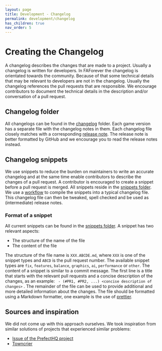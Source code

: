 ```yaml
---
layout: page
title: Development - Changelog
permalink: development/changelog
has_children: true
nav_order: 5
---
```


# Creating the Changelog

A changelog describes the changes that are made to a project. Usually a changelog is written for developers. In FAForever the changelog is orientated towards the community. Because of that some technical details that may be relevant to developers are not in the changelog. Usually the changelog references the pull requests that are responsible. We encourage contributors to document the technical details in the description and/or conversation of a pull request.

## Changelog folder

All changelogs can be found in the [changelog](../changelog/) folder. Each game version has a separate file with the changelog notes in them. Each changelog file closely matches with a corresponding [release note](https://github.com/FAForever/fa/releases). The release note is better formatted by GitHub and we encourage you to read the release notes instead.

## Changelog snippets

We use snippets to reduce the burden on maintainers to write an accurate changelog and at the same time enable contributors to describe the changes of a pull request. A contributor is encouraged to create a snippet before a pull request is merged. All snippets reside in the [snippets folder](../changelog/snippets/). We use a [workflow](./workflows/changelog.yaml) to compile the snippets into a typical changelog file. This changelog file can then be tweaked, spell checked and be used as (intermediate) release notes.

### Format of a snippet

All current snippets can be found in the [snippets folder](../changelog/snippets/). A snippet has two relevant aspects:

- The structure of the name of the file
- The content of the file

The structure of the file name is `XXX.ABCDE.md`, where `XXX` is one of the snippet types and `ABCD` is the pull request number. The available snippet types are `fix`, `features`, `balance`, `graphics`, `ai`, `performance` or `other`. The content of a snippet is similar to a commit message. The first line is a title that starts with the relevant pull requests and a concise description of the changes, as an example: ` - (#PR1, #PR2, ...) <concise description of changes>` . The remainder of the file can be used to provide additional and more detailed information about the changes. The file should be formatted using a Markdown formatter, one example is the use of [prettier](https://marketplace.visualstudio.com/items?itemName=esbenp.prettier-vscode).

## Sources and inspiration

We did not come up with this approach ourselves. We took inspiration from similar solutions of projects that experienced similar problems:

- [Issue of the PrefectHQ project](https://github.com/PrefectHQ/prefect/issues/2311)
- [Towncrier](https://github.com/twisted/towncrier)

